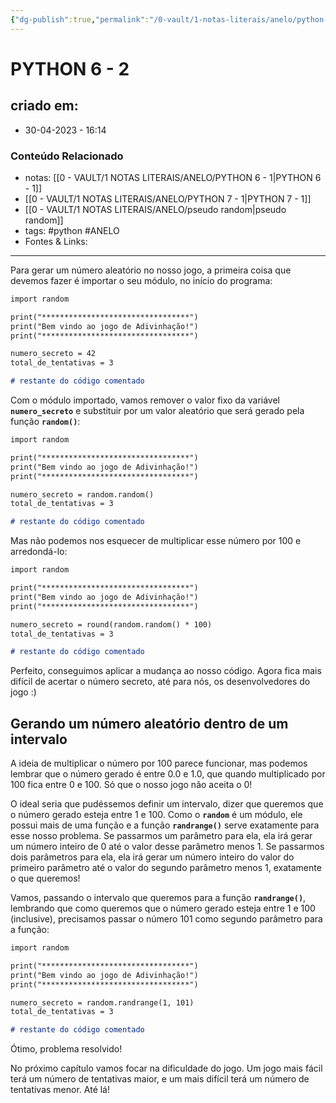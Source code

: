 ```yaml
---
{"dg-publish":true,"permalink":"/0-vault/1-notas-literais/anelo/python-6-2/","tags":["python","ANELO"],"dgHomeLink":true,"dgShowLocalGraph":true,"dgShowFileTree":true,"dgEnableSearch":true}
---
```


# PYTHON 6 - 2

## criado em: 
-  30-04-2023 - 16:14

### Conteúdo Relacionado
- notas: [[0 - VAULT/1 NOTAS LITERAIS/ANELO/PYTHON 6 - 1\|PYTHON 6 - 1]]
- [[0 - VAULT/1 NOTAS LITERAIS/ANELO/PYTHON 7 - 1\|PYTHON 7 - 1]]
- [[0 - VAULT/1 NOTAS LITERAIS/ANELO/pseudo random\|pseudo random]]
- tags: #python #ANELO 
- Fontes & Links: 

---

Para gerar um número aleatório no nosso jogo, a primeira coisa que devemos fazer é importar o seu módulo, no início do programa:

```markdown
import random

print("*********************************")
print("Bem vindo ao jogo de Adivinhação!")
print("*********************************")

numero_secreto = 42
total_de_tentativas = 3

# restante do código comentado
```

Com o módulo importado, vamos remover o valor fixo da variável **`numero_secreto`** e substituir por um valor aleatório que será gerado pela função **`random()`**:

```markdown
import random

print("*********************************")
print("Bem vindo ao jogo de Adivinhação!")
print("*********************************")

numero_secreto = random.random()
total_de_tentativas = 3

# restante do código comentado
```

Mas não podemos nos esquecer de multiplicar esse número por 100 e arredondá-lo:

```markdown
import random

print("*********************************")
print("Bem vindo ao jogo de Adivinhação!")
print("*********************************")

numero_secreto = round(random.random() * 100)
total_de_tentativas = 3

# restante do código comentado
```

Perfeito, conseguimos aplicar a mudança ao nosso código. Agora fica mais difícil de acertar o número secreto, até para nós, os desenvolvedores do jogo :)

## Gerando um número aleatório dentro de um intervalo

A ideia de multiplicar o número por 100 parece funcionar, mas podemos lembrar que o número gerado é entre 0.0 e 1.0, que quando multiplicado por 100 fica entre 0 e 100. Só que o nosso jogo não aceita o 0!

O ideal seria que pudéssemos definir um intervalo, dizer que queremos que o número gerado esteja entre 1 e 100. Como o **`random`** é um módulo, ele possui mais de uma função e a função **`randrange()`** serve exatamente para esse nosso problema. Se passarmos um parâmetro para ela, ela irá gerar um número inteiro de 0 até o valor desse parâmetro menos 1. Se passarmos dois parâmetros para ela, ela irá gerar um número inteiro do valor do primeiro parâmetro até o valor do segundo parâmetro menos 1, exatamente o que queremos!

Vamos, passando o intervalo que queremos para a função **`randrange()`**, lembrando que como queremos que o número gerado esteja entre 1 e 100 (inclusive), precisamos passar o número 101 como segundo parâmetro para a função:

```markdown
import random

print("*********************************")
print("Bem vindo ao jogo de Adivinhação!")
print("*********************************")

numero_secreto = random.randrange(1, 101)
total_de_tentativas = 3

# restante do código comentado
```

Ótimo, problema resolvido!

No próximo capítulo vamos focar na dificuldade do jogo. Um jogo mais fácil terá um número de tentativas maior, e um mais difícil terá um número de tentativas menor. Até lá!

[](https://cursos.alura.com.br/forum/curso-python-introducao-a-linguagem/exercicio-definindo-um-intervalo-para-a-geracao-de-numeros-aleatorios/22847/novo)